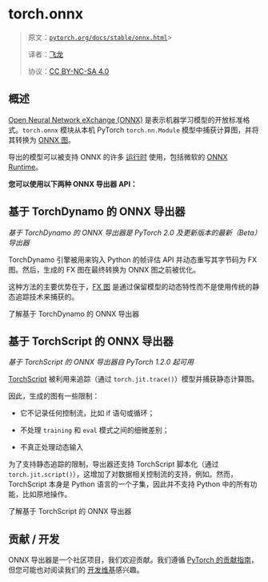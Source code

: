 # torch.onnx

> 原文：[`pytorch.org/docs/stable/onnx.html`](https://pytorch.org/docs/stable/onnx.html)> 
>
> 译者：[飞龙](https://github.com/wizardforcel)
>
> 协议：[CC BY-NC-SA 4.0](http://creativecommons.org/licenses/by-nc-sa/4.0/)


## 概述

[Open Neural Network eXchange (ONNX)](https://onnx.ai/) 是表示机器学习模型的开放标准格式。`torch.onnx` 模块从本机 PyTorch `torch.nn.Module` 模型中捕获计算图，并将其转换为 [ONNX 图](https://github.com/onnx/onnx/blob/main/docs/IR.md)。

导出的模型可以被支持 ONNX 的许多 [运行时](https://onnx.ai/supported-tools.html#deployModel) 使用，包括微软的 [ONNX Runtime](https://www.onnxruntime.ai)。

**您可以使用以下两种 ONNX 导出器 API：**

## 基于 TorchDynamo 的 ONNX 导出器[](#torchdynamo-based-onnx-exporter "跳转到此标题")

*基于 TorchDynamo 的 ONNX 导出器是 PyTorch 2.0 及更新版本的最新（Beta）导出器*

TorchDynamo 引擎被用来钩入 Python 的帧评估 API 并动态重写其字节码为 FX 图。然后，生成的 FX 图在最终转换为 ONNX 图之前被优化。

这种方法的主要优势在于，[FX 图](https://pytorch.org/docs/stable/fx.html) 是通过保留模型的动态特性而不是使用传统的静态追踪技术来捕获的。

了解基于 TorchDynamo 的 ONNX 导出器

## 基于 TorchScript 的 ONNX 导出器[](#torchscript-based-onnx-exporter "跳转到此标题")

*基于 TorchScript 的 ONNX 导出器自 PyTorch 1.2.0 起可用*

[TorchScript](https://pytorch.org/docs/stable/jit.html) 被利用来追踪（通过 `torch.jit.trace()`）模型并捕获静态计算图。

因此，生成的图有一些限制：

+   它不记录任何控制流，比如 if 语句或循环；

+   不处理 `training` 和 `eval` 模式之间的细微差别；

+   不真正处理动态输入

为了支持静态追踪的限制，导出器还支持 TorchScript 脚本化（通过 `torch.jit.script()`），这增加了对数据相关控制流的支持，例如。然而，TorchScript 本身是 Python 语言的一个子集，因此并不支持 Python 中的所有功能，比如原地操作。

了解基于 TorchScript 的 ONNX 导出器

## 贡献 / 开发

ONNX 导出器是一个社区项目，我们欢迎贡献。我们遵循 [PyTorch 的贡献指南](https://github.com/pytorch/pytorch/blob/main/CONTRIBUTING.md)，但您可能也对阅读我们的 [开发维基](https://github.com/pytorch/pytorch/wiki/PyTorch-ONNX-exporter)感兴趣。
